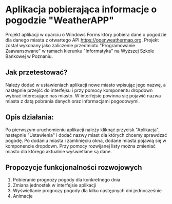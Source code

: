 # Aplikacja pobierająca informacje o pogodzie "WeatherAPP"
Projekt aplikacji w oparciu o Windows Forms który pobiera dane o pogodzie dla danego miasta z otwartego API https://openweathermap.org. 
Projekt został wykonany jako zaliczenie przedmiotu "Programowanie Zaawansowane" w ramach kierunku "Informatyka" na Wyższej Szkole Bankowej w Poznaniu.

## Jak przetestować?
Należy dodać w ustawieniach aplikacji nowe miasto wpisując jego nazwę, a następnie przejść do interfejsu i przy pomocy komponentu dropdown
wybrać interesujące nas miasto. W interfejsie powinna się pojawić nazwa miasta z datą pobrania danych oraz informacjami pogodowymi. 

## Opis działania:

Po pierwszym uruchomieniu aplikacji należy kliknąć przycisk "Aplikacja", następnie "Ustawienia" i dodać nazwy miast dla których chcemy sprawdzać pogodę.
Po dodaniu miasta i zamknięciu okna, dodane miasta pojawią się w komponencie dropdown. Przy pomocy rozwijanej listy można zmieniać miasto dla którego 
aktualnie wyświetlane są dane. 

## Propozycje funkcjonalności rozwojowych
1. Pobieranie prognozy pogody dla konkretnego dnia
2. Zmiana jednostek w interfejsie aplikacji
3. Wyświetlanie prognozy pogody dla kilku następnych dni jednocześnie
4. Animacje 
